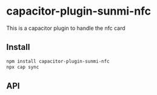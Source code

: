 # capacitor-plugin-sunmi-nfc

This is a capacitor plugin to handle the nfc card

## Install

```bash
npm install capacitor-plugin-sunmi-nfc
npx cap sync
```

## API

<docgen-index></docgen-index>

<docgen-api>
<!-- run docgen to generate docs from the source -->
<!-- More info: https://github.com/ionic-team/capacitor-docgen -->
</docgen-api>
